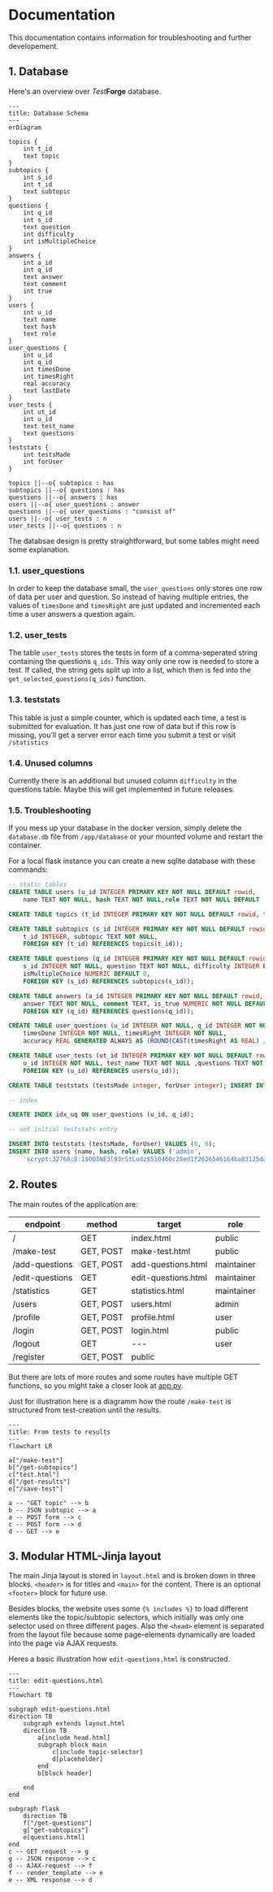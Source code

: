 # Documentation

This documentation contains information for troubleshooting and further developement.

## 1. Database

Here's an overview over _Test_**Forge** database.

```mermaid 
---
title: Database Schema
---
erDiagram

topics {
    int t_id
    text topic
}
subtopics {
    int s_id
    int t_id
    text subtopic
}
questions {
    int q_id
    int s_id
    text question
    int difficulty
    int isMultipleChoice
}
answers {
    int a_id
    int q_id
    text answer
    text comment
    int true
}
users {
    int u_id
    text name
    text hash
    text role
}
user_questions {
    int u_id
    int q_id
    int timesDone
    int timesRight
    real accuracy
    text lastDate
}
user_tests {
    int ut_id
    int u_id
    text test_name
    text questions
}
teststats {
    int testsMade
    int forUser
}

topics ||--o{ subtopics : has
subtopics ||--o{ questions : has
questions ||--o{ answers : has
users ||--o{ user_questions : answer
questions ||--o{ user_questions : "consist of"
users ||--o{ user_tests : n
user_tests ||--o{ questions : n
```

The databsae design is pretty straightforward, but some tables might need some explanation.

### 1.1. user_questions
In order to keep the database small, the `user_questions` only stores one row of data per user and question. So instead of having multiple entries, the values of `timesDone` and `timesRight` are just updated and incremented each time a user answers a question again.

### 1.2. user_tests
The table `user_tests` stores the tests in form of a comma-seperated string containing the questions `q_ids`. This way only one row is needed to store a test. If called, the string gets split up into a list, which then is fed into the `get_selected_questions(q_ids)` function.

### 1.3. teststats
This table is just a simple counter, which is updated each time, a test is submitted for evaluation. It has just one row of data but if this row is missing, you'll get a server error each time you submit a test or visit `/statistics`

### 1.4. Unused columns
Currently there is an additional but unused column `difficulty` in the questions table. Maybe this will get implemented in future releases. 

### 1.5. Troubleshooting
If you mess up your database in the docker version, simply delete the `database.db` file from `/app/database` or your mounted volume and restart the container.

For a local flask instance you can create a new sqlite database with these commands:

```sql
-- static tables
CREATE TABLE users (u_id INTEGER PRIMARY KEY NOT NULL DEFAULT rowid, 
    name TEXT NOT NULL, hash TEXT NOT NULL,role TEXT NOT NULL DEFAULT 'user');

CREATE TABLE topics (t_id INTEGER PRIMARY KEY NOT NULL DEFAULT rowid, topic TEXT NOT NULL);

CREATE TABLE subtopics (s_id INTEGER PRIMARY KEY NOT NULL DEFAULT rowid, 
    t_id INTEGER, subtopic TEXT NOT NULL, 
    FOREIGN KEY (t_id) REFERENCES topics(t_id));

CREATE TABLE questions (q_id INTEGER PRIMARY KEY NOT NULL DEFAULT rowid, 
    s_id INTEGER NOT NULL, question TEXT NOT NULL, difficulty INTEGER DEFAULT 0, 
    isMultipleChoice NUMERIC DEFAULT 0, 
    FOREIGN KEY (s_id) REFERENCES subtopics(s_id));

CREATE TABLE answers (a_id INTEGER PRIMARY KEY NOT NULL DEFAULT rowid, q_id INTEGER NOT NULL, 
    answer TEXT NOT NULL, comment TEXT, is_true NUMERIC NOT NULL DEFAULT 0, 
    FOREIGN KEY (q_id) REFERENCES questions(q_id));

CREATE TABLE user_questions (u_id INTEGER NOT NULL, q_id INTEGER NOT NULL, 
    timesDone INTEGER NOT NULL, timesRight INTEGER NOT NULL, 
    accuracy REAL GENERATED ALWAYS AS (ROUND(CAST(timesRight AS REAL) / CAST(timesDone AS REAL),2)),lastDate TEXT);

CREATE TABLE user_tests (ut_id INTEGER PRIMARY KEY NOT NULL DEFAULT rowid, 
    u_id INTEGER NOT NULL, test_name TEXT NOT NULL ,questions TEXT NOT NULL, 
    FOREIGN KEY (u_id) REFERENCES users(u_id));

CREATE TABLE teststats (testsMade integer, forUser integer); INSERT INTO teststats VALUES(0,0);

-- index

CREATE INDEX idx_uq ON user_questions (u_id, q_id);

-- set initial teststats entry

INSERT INTO teststats (testsMade, forUser) VALUES (0, 0);
INSERT INTO users (name, hash, role) VALUES ('admin',
    'scrypt:32768:8:1$OQINE3l93rStLudz$510460c28ed1f2626546164ba83125dad25f46e6d45fda1d2eb649243257c25d7f20ada894f8e7124ad7d93c6e808fff713bcf52c7f21a89157b98924b207ca9', 'admin')
```

## 2. Routes

The main routes of the application are:

|endpoint|method|target|role|
|---|---|---|---|
| / | GET | index.html | public |
| /make-test | GET, POST | make-test.html | public |
| /add-questions | GET, POST | add-questions.html | maintainer |
| /edit-questions | GET | edit-questions.html | maintainer |
| /statistics | GET | statistics.html | maintainer |
| /users | GET, POST | users.html | admin |
| /profile | GET, POST | profile.html | user |
| /login | GET, POST | login.html | public |
| /logout | GET | --- | user |
| /register | GET, POST | public |

But there are lots of more routes and some routes have multiple GET functions, so you might take a closer look at [app.py](../app/app.py).

Just for illustration here is a diagramm how the route `/make-test` is structured from test-creation until the results.

```mermaid
---
title: From tests to results
---
flowchart LR

a["/make-test"]
b["/get-subtopics"]
c["test.html"]
d["/get-results"]
e["/save-test"]

a -- "GET topic" --> b
b -- JSON subtopic --> a
a -- POST form --> c
c -- POST form --> d
d -- GET --> e
```

## 3. Modular HTML-Jinja layout

The main Jinja layout is stored in `layout.html` and is broken down in three blocks. `<header>` is for titles and `<main>` for the content. There is an optional `<footer>` block for future use.

Besides blocks, the website uses some `{% includes %}` to load different elements like the topic/subtopic selectors, which initially was only one selector used on three different pages. Also the `<head>` element is separated from the layout file because some page-elements dynamically are loaded into the page via AJAX requests.

Heres a basic illustration how `edit-questions.html` is constructed.

```mermaid
---
title: edit-questions.html 
---
flowchart TB

subgraph edit-questions.html
direction TB
    subgraph extends layout.html
    direction TB
        a[include head.html]
        subgraph block main
            c[include topic-selector]
            d[placeholder]
        end
        b[block header]

    end
end

subgraph flask
    direction TB
    f["/get-questions"]
    g["get-subtopics"]
    e[questions.html]
end
c -- GET request --> g
g -- JSON response --> c
d -- AJAX-request --> f
f -- render_template --> e
e -- XML response --> d
```